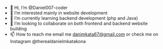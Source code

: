 - 👋 Hi, I’m @Daniel007-coder 
- 👀 I’m interested mainly in website development
- 🌱 I’m currently learning backend development (php and Java)
- 💞️ I’m looking to collaborate on both frontend and backend website building
- 📫 How to reach me email me danimkata67@gmail.com or check me on Instagram @therealdanielmkatakona

<!---
Daniel007-coder/Daniel007-coder is a ✨ special ✨ repository because its `README.md` (this file) appears on your GitHub profile.
You can click the Preview link to take a look at your changes.
--->

